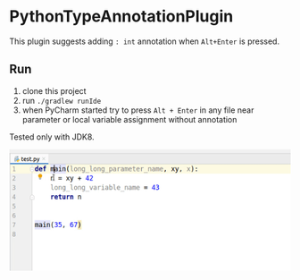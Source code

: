 # PythonTypeAnnotationPlugin

This plugin suggests adding `: int` annotation when `Alt+Enter` is pressed.

## Run

1. clone this project
2. run `./gradlew runIde`
3. when PyCharm started try to press `Alt + Enter` in any file near parameter or local variable assignment without annotation

Tested only with JDK8.


![Demo](demo.gif "Demo")
